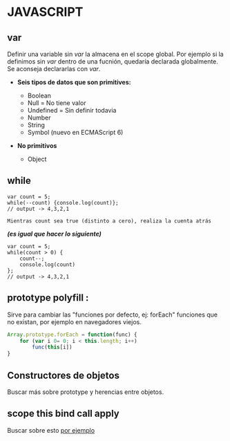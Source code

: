 # **JAVASCRIPT**

## **var** 
 Definir una variable sin *var* la almacena en el scope global. Por ejemplo si la definimos sin *var* dentro de una fucnión, quedaría declarada globalmente. Se aconseja declararlas con *var*.

 - **Seis tipos de datos que son primitives:**
    - Boolean
    - Null = No tiene valor
    - Undefined = Sin definir todavia
    - Number
    - String
    - Symbol (nuevo en ECMAScript 6)

- **No primitivos** 
    - Object

## **while**
```javascipt
var count = 5;
while(--count) {console.log(count)};
// output -> 4,3,2,1

Mientras count sea true (distinto a cero), realiza la cuenta atrás
```
***(es igual que hacer lo siguiente)***
```javascipt
var count = 5;
while(count > 0) {
    count--;
    console.log(count)
};
// output -> 4,3,2,1

```

## **prototype polyfill :** 
Sirve para cambiar las "funciones por defecto, ej: forEach" funciones que no existan, por ejemplo en navegadores viejos.
```javascript
Array.prototype.forEach = function(func) {
    for (var i 0= 0; i < this.length; i++) 
        func(this[i])
}
```

## Constructores de objetos
Buscar más sobre prototype y herencias entre objetos.

## scope this bind call apply
Buscar sobre esto [por ejemplo](https://stackoverflow.com/questions/15455009/javascript-call-apply-vs-bind)


